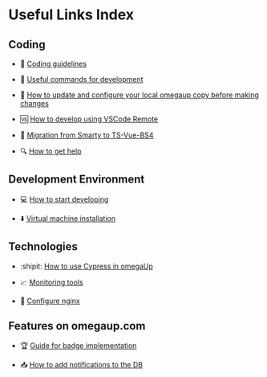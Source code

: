 # Useful Links Index  
## Coding  
- 📝 [Coding guidelines](https://github.com/omegaup/omegaup/wiki/Coding-guidelines)  

- :100: [Useful commands for development](https://github.com/omegaup/omegaup/wiki/Comandos-%C3%BAtiles-para-el-desarrollo)  

- :beginner: [How to update and configure your local omegaup copy before making changes](https://github.com/omegaup/omegaup/wiki/C%C3%B3mo-actualizar-y-configurar-tu-copia-local-de-omegaup-antes-de-hacer-cambios)  

- 🆚 [How to develop using VSCode Remote](https://github.com/omegaup/omegaup/wiki/C%C3%B3mo-desarrollar-usando-VSCode-Remote)  

- 🔧 [Migration from Smarty to TS-Vue-BS4](https://github.com/omegaup/omegaup/wiki/%5BGuidelines-to-Follow%5D-Migrating-from-Smarty-.tpl-to-Typescript,-Vue-and-Bootstrap-4)  

- :mag: [How to get help](https://github.com/omegaup/omegaup/wiki/How-to-Get-Help)  

## Development Environment  
- :computer: [How to start developing](https://github.com/omegaup/omegaup/wiki/C%C3%B3mo-empezar-a-desarrollar)  

- ⬇️ [Virtual machine installation](https://github.com/omegaup/omegaup/wiki/Instalaci%C3%B3n-de-m%C3%A1quina-virtual)  


## Technologies  
- :shipit: [How to use Cypress in omegaUp](https://github.com/omegaup/omegaup/wiki/C%C3%B3mo-utilizar-Cypress-en-omegaUp)  

- :chart_with_upwards_trend: [Monitoring tools](https://github.com/omegaup/omegaup/wiki/Herramientas-de-monitoreo)  

- 🔗 [Configure nginx](https://github.com/omegaup/omegaup/wiki/Configurar-nginx)  

## Features on omegaup.com  
- :trophy: [Guide for badge implementation](https://github.com/omegaup/omegaup/wiki/Gu%C3%ADa-para-la-Implementaci%C3%B3n-de-Insignias-en-omegaUp)  

- :inbox_tray: [How to add notifications to the DB](https://github.com/omegaup/omegaup/wiki/C%C3%B3mo-agregar-nuevas-notificaciones)  